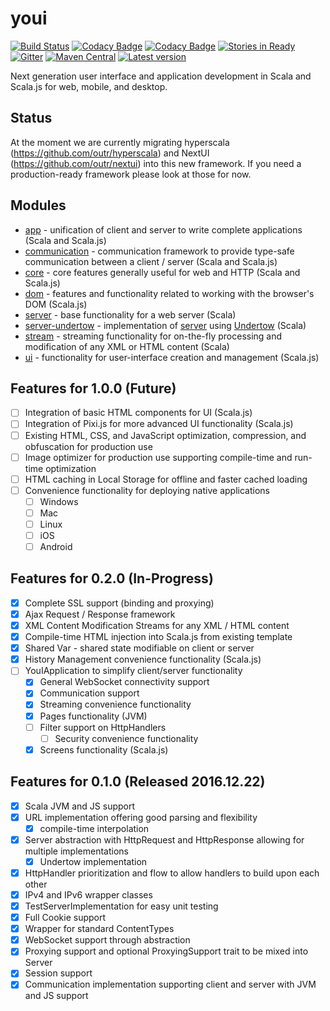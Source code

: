 # youi

[![Build Status](https://travis-ci.org/outr/youi.svg?branch=master)](https://travis-ci.org/outr/youi)
[![Codacy Badge](https://api.codacy.com/project/badge/Grade/c0425ea823824cd7ab60659e8b9542dc)](https://www.codacy.com/app/matthicks/youi?utm_source=github.com&amp;utm_medium=referral&amp;utm_content=outr/youi&amp;utm_campaign=Badge_Grade)
[![Codacy Badge](https://api.codacy.com/project/badge/Coverage/c0425ea823824cd7ab60659e8b9542dc)](https://www.codacy.com/app/matthicks/youi?utm_source=github.com&utm_medium=referral&utm_content=outr/youi&utm_campaign=Badge_Coverage)
[![Stories in Ready](https://badge.waffle.io/outr/youi.png?label=ready&title=Ready)](https://waffle.io/outr/youi)
[![Gitter](https://badges.gitter.im/Join%20Chat.svg)](https://gitter.im/outr/youi)
[![Maven Central](https://maven-badges.herokuapp.com/maven-central/io.youi/youi-core_2.12/badge.svg)](https://maven-badges.herokuapp.com/maven-central/io.youi/youi-core_2.12)
[![Latest version](https://index.scala-lang.org/outr/youi/youi-core/latest.svg)](https://index.scala-lang.org/outr/youi)

Next generation user interface and application development in Scala and Scala.js for web, mobile, and desktop.

## Status

At the moment we are currently migrating hyperscala (https://github.com/outr/hyperscala) and NextUI (https://github.com/outr/nextui)
into this new framework. If you need a production-ready framework please look at those for now.

## Modules

* [app](app) - unification of client and server to write complete applications (Scala and Scala.js)
* [communication](communication) - communication framework to provide type-safe communication between a client / server (Scala and Scala.js)
* [core](core) - core features generally useful for web and HTTP (Scala and Scala.js)
* [dom](dom) - features and functionality related to working with the browser's DOM (Scala.js)
* [server](server) - base functionality for a web server (Scala)
* [server-undertow](serverUndertow) - implementation of [server](server) using [Undertow](http://undertow.io/) (Scala)
* [stream](stream) - streaming functionality for on-the-fly processing and modification of any XML or HTML content (Scala)
* [ui](ui) - functionality for user-interface creation and management (Scala.js)

## Features for 1.0.0 (Future)

* [ ] Integration of basic HTML components for UI (Scala.js)
* [ ] Integration of Pixi.js for more advanced UI functionality (Scala.js)
* [ ] Existing HTML, CSS, and JavaScript optimization, compression, and obfuscation for production use
* [ ] Image optimizer for production use supporting compile-time and run-time optimization
* [ ] HTML caching in Local Storage for offline and faster cached loading
* [ ] Convenience functionality for deploying native applications
    * [ ] Windows
    * [ ] Mac
    * [ ] Linux
    * [ ] iOS
    * [ ] Android

## Features for 0.2.0 (In-Progress)

* [X] Complete SSL support (binding and proxying)
* [X] Ajax Request / Response framework
* [X] XML Content Modification Streams for any XML / HTML content
* [X] Compile-time HTML injection into Scala.js from existing template
* [X] Shared Var - shared state modifiable on client or server
* [X] History Management convenience functionality (Scala.js)
* [ ] YouIApplication to simplify client/server functionality
    * [X] General WebSocket connectivity support
    * [X] Communication support
    * [X] Streaming convenience functionality
    * [X] Pages functionality (JVM)
    * [ ] Filter support on HttpHandlers
        * [ ] Security convenience functionality
    * [X] Screens functionality (Scala.js)

## Features for 0.1.0 (Released 2016.12.22)

* [X] Scala JVM and JS support
* [X] URL implementation offering good parsing and flexibility
    * [X] compile-time interpolation
* [X] Server abstraction with HttpRequest and HttpResponse allowing for multiple implementations
    * [X] Undertow implementation
* [X] HttpHandler prioritization and flow to allow handlers to build upon each other
* [X] IPv4 and IPv6 wrapper classes
* [X] TestServerImplementation for easy unit testing
* [X] Full Cookie support
* [X] Wrapper for standard ContentTypes
* [X] WebSocket support through abstraction
* [X] Proxying support and optional ProxyingSupport trait to be mixed into Server
* [X] Session support
* [X] Communication implementation supporting client and server with JVM and JS support
